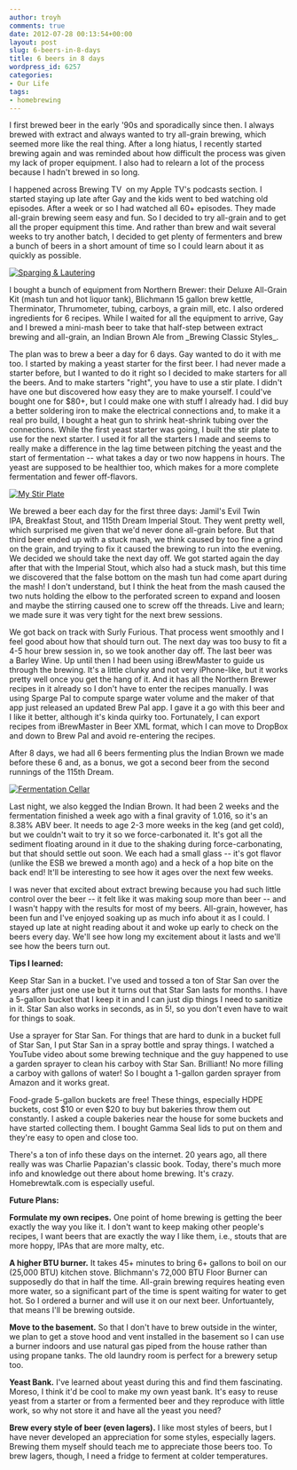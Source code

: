 ```yaml
---
author: troyh
comments: true
date: 2012-07-28 00:13:54+00:00
layout: post
slug: 6-beers-in-8-days
title: 6 beers in 8 days
wordpress_id: 6257
categories:
- Our Life
tags:
- homebrewing
---
```


I first brewed beer in the early '90s and sporadically since then. I always brewed with extract and always wanted to try all-grain brewing, which seemed more like the real thing. After a long hiatus, I recently started brewing again and was reminded about how difficult the process was given my lack of proper equipment. I also had to relearn a lot of the process because I hadn't brewed in so long.

I happened across Brewing TV  on my Apple TV's podcasts section. I started staying up late after Gay and the kids went to bed watching old episodes. After a week or so I had watched all 60+ episodes. They made all-grain brewing seem easy and fun. So I decided to try all-grain and to get all the proper equipment this time. And rather than brew and wait several weeks to try another batch, I decided to get plenty of fermenters and brew a bunch of beers in a short amount of time so I could learn about it as quickly as possible.

[![Sparging & Lautering](http://farm9.staticflickr.com/8434/7608126216_b5617ab416.jpg)](http://www.flickr.com/photos/troyh/7608126216/)

<!-- more -->I bought a bunch of equipment from Northern Brewer: their Deluxe All-Grain Kit (mash tun and hot liquor tank), Blichmann 15 gallon brew kettle, Therminator, Thrumometer, tubing, carboys, a grain mill, etc. I also ordered ingredients for 6 recipes. While I waited for all the equipment to arrive, Gay and I brewed a mini-mash beer to take that half-step between extract brewing and all-grain, an Indian Brown Ale from _Brewing Classic Styles_.

The plan was to brew a beer a day for 6 days. Gay wanted to do it with me too. I started by making a yeast starter for the first beer. I had never made a starter before, but I wanted to do it right so I decided to make starters for all the beers. And to make starters "right", you have to use a stir plate. I didn't have one but discovered how easy they are to make yourself. I could've bought one for $80+, but I could make one with stuff I already had. I did buy a better soldering iron to make the electrical connections and, to make it a real pro build, I bought a heat gun to shrink heat-shrink tubing over the connections. While the first yeast starter was going, I built the stir plate to use for the next starter. I used it for all the starters I made and seems to really make a difference in the lag time between pitching the yeast and the start of fermentation -- what takes a day or two now happens in hours. The yeast are supposed to be healthier too, which makes for a more complete fermentation and fewer off-flavors.

[![My Stir Plate](http://farm8.staticflickr.com/7256/7600889250_11b2a354d0.jpg)](http://www.flickr.com/photos/troyh/7600889250/)

We brewed a beer each day for the first three days: Jamil's Evil Twin IPA, Breakfast Stout, and 115th Dream Imperial Stout. They went pretty well, which surprised me given that we'd never done all-grain before. But that third beer ended up with a stuck mash, we think caused by too fine a grind on the grain, and trying to fix it caused the brewing to run into the evening. We decided we should take the next day off. We got started again the day after that with the Imperial Stout, which also had a stuck mash, but this time we discovered that the false bottom on the mash tun had come apart during the mash! I don't understand, but I think the heat from the mash caused the two nuts holding the elbow to the perforated screen to expand and loosen and maybe the stirring caused one to screw off the threads. Live and learn; we made sure it was very tight for the next brew sessions.

We got back on track with Surly Furious. That process went smoothly and I feel good about how that should turn out. The next day was too busy to fit a 4-5 hour brew session in, so we took another day off. The last beer was a Barley Wine. Up until then I had been using iBrewMaster to guide us through the brewing. It's a little clunky and not very iPhone-like, but it works pretty well once you get the hang of it. And it has all the Northern Brewer recipes in it already so I don't have to enter the recipes manually. I was using Sparge Pal to compute sparge water volume and the maker of that app just released an updated Brew Pal app. I gave it a go with this beer and I like it better, although it's kinda quirky too. Fortunately, I can export recipes from iBrewMaster in Beer XML format, which I can move to DropBox and down to Brew Pal and avoid re-entering the recipes.

After 8 days, we had all 6 beers fermenting plus the Indian Brown we made before these 6 and, as a bonus, we got a second beer from the second runnings of the 115th Dream.

[![Fermentation Cellar](http://farm9.staticflickr.com/8164/7654679394_4167d8a2fe.jpg)](http://www.flickr.com/photos/troyh/7654679394/)

Last night, we also kegged the Indian Brown. It had been 2 weeks and the fermentation finished a week ago with a final gravity of 1.016, so it's an 8.38% ABV beer. It needs to age 2-3 more weeks in the keg (and get cold), but we couldn't wait to try it so we force-carbonated it. It's got all the sediment floating around in it due to the shaking during force-carbonating, but that should settle out soon. We each had a small glass -- it's got flavor (unlike the ESB we brewed a month ago) and a heck of a hop bite on the back end! It'll be interesting to see how it ages over the next few weeks.

I was never that excited about extract brewing because you had such little control over the beer -- it felt like it was making soup more than beer -- and I wasn't happy with the results for most of my beers. All-grain, however, has been fun and I've enjoyed soaking up as much info about it as I could. I stayed up late at night reading about it and woke up early to check on the beers every day. We'll see how long my excitement about it lasts and we'll see how the beers turn out.

**Tips I learned:**

Keep Star San in a bucket. I've used and tossed a ton of Star San over the years after just one use but it turns out that Star San lasts for months. I have a 5-gallon bucket that I keep it in and I can just dip things I need to sanitize in it. Star San also works in seconds, as in 5!, so you don't even have to wait for things to soak.

Use a sprayer for Star San. For things that are hard to dunk in a bucket full of Star San, I put Star San in a spray bottle and spray things. I watched a YouTube video about some brewing technique and the guy happened to use a garden sprayer to clean his carboy with Star San. Brilliant! No more filling a carboy with gallons of water! So I bought a 1-gallon garden sprayer from Amazon and it works great.

Food-grade 5-gallon buckets are free! These things, especially HDPE buckets, cost $10 or even $20 to buy but bakeries throw them out constantly. I asked a couple bakeries near the house for some buckets and have started collecting them. I bought Gamma Seal lids to put on them and they're easy to open and close too.

There's a ton of info these days on the internet. 20 years ago, all there really was was Charlie Papazian's classic book. Today, there's much more info and knowledge out there about home brewing. It's crazy. Homebrewtalk.com is especially useful.

**Future Plans:**

**Formulate my own recipes.** One point of home brewing is getting the beer exactly the way you like it. I don't want to keep making other people's recipes, I want beers that are exactly the way I like them, i.e., stouts that are more hoppy, IPAs that are more malty, etc.

**A higher BTU burner.** It takes 45+ minutes to bring 6+ gallons to boil on our (25,000 BTU) kitchen stove. Blichmann's 72,000 BTU Floor Burner can supposedly do that in half the time. All-grain brewing requires heating even more water, so a significant part of the time is spent waiting for water to get hot. So I ordered a burner and will use it on our next beer. Unfortuantely, that means I'll be brewing outside.

**Move to the basement.** So that I don't have to brew outside in the winter, we plan to get a stove hood and vent installed in the basement so I can use a burner indoors and use natural gas piped from the house rather than using propane tanks. The old laundry room is perfect for a brewery setup too.

**Yeast Bank.** I've learned about yeast during this and find them fascinating. Moreso, I think it'd be cool to make my own yeast bank. It's easy to reuse yeast from a starter or from a fermented beer and they reproduce with little work, so why not store it and have all the yeast you need?


**Brew every style of beer (even lagers).** I like most styles of beers, but I have never developed an appreciation for some styles, especially lagers. Brewing them myself should teach me to appreciate those beers too. To brew lagers, though, I need a fridge to ferment at colder temperatures.



